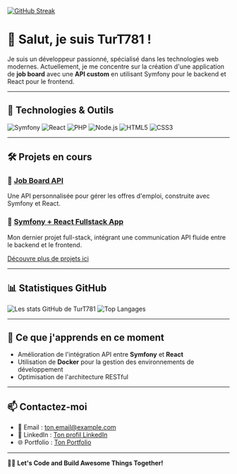 [![GitHub Streak](https://streak-stats.demolab.com?user=TurT781&theme=radical&exclude_days=Sun%2CSat)](https://git.io/streak-stats)
# 👋 Salut, je suis TurT781 !

Je suis un développeur passionné, spécialisé dans les technologies web modernes. Actuellement, je me concentre sur la création d'une application de **job board** avec une **API custom** en utilisant Symfony pour le backend et React pour le frontend.

---

## 🚀 Technologies & Outils
![Symfony](https://img.shields.io/badge/Symfony-000000?style=for-the-badge&logo=symfony&logoColor=white)
![React](https://img.shields.io/badge/React-20232A?style=for-the-badge&logo=react&logoColor=61DAFB)
![PHP](https://img.shields.io/badge/PHP-777BB4?style=for-the-badge&logo=php&logoColor=white)
![Node.js](https://img.shields.io/badge/Node.js-43853D?style=for-the-badge&logo=node-dot-js&logoColor=white)
![HTML5](https://img.shields.io/badge/HTML5-E34F26?style=for-the-badge&logo=html5&logoColor=white)
![CSS3](https://img.shields.io/badge/CSS3-1572B6?style=for-the-badge&logo=css3&logoColor=white)

---

## 🛠 Projets en cours

### 📌 [Job Board API](#)
Une API personnalisée pour gérer les offres d'emploi, construite avec Symfony et React.

### 📌 [Symfony + React Fullstack App](#)
Mon dernier projet full-stack, intégrant une communication API fluide entre le backend et le frontend.

[Découvre plus de projets ici](#)

---

## 📊 Statistiques GitHub

![Les stats GitHub de TurT781](https://github-readme-stats.vercel.app/api?username=TurT781&show_icons=true&theme=radical)
![Top Langages](https://github-readme-stats.vercel.app/api/top-langs/?username=TurT781&layout=compact&theme=radical)

---

## 🌱 Ce que j'apprends en ce moment
- Amélioration de l'intégration API entre **Symfony** et **React**
- Utilisation de **Docker** pour la gestion des environnements de développement
- Optimisation de l'architecture RESTful

---

## 📫 Contactez-moi
- 📧 Email : [ton.email@example.com](mailto:ton.email@example.com)
- 💼 LinkedIn : [Ton profil LinkedIn](#)
- 🌐 Portfolio : [Ton Portfolio](#)

---

👨‍💻 **Let's Code and Build Awesome Things Together!**
